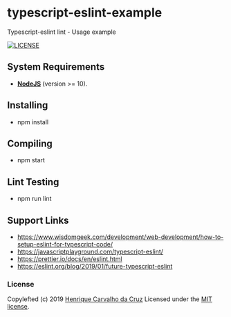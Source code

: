 # typescript-eslint-example

Typescript-eslint lint - Usage example

[![LICENSE](https://img.shields.io/github/license/henriquecarv/typescript-eslint-example.svg)](./LICENSE)

## System Requirements

- **[NodeJS](https://nodejs.org/en/)** (version >= 10).

## Installing

- npm install

## Compiling

- npm start

## Lint Testing

- npm run lint

## Support Links

- <https://www.wisdomgeek.com/development/web-development/how-to-setup-eslint-for-typescript-code/>
- <https://javascriptplayground.com/typescript-eslint/>
- <https://prettier.io/docs/en/eslint.html>
- <https://eslint.org/blog/2019/01/future-typescript-eslint>

### License

Copylefted (c) 2019 [Henrique Carvalho da Cruz][1] Licensed under the [MIT license][2].

[1]: https://henriquecarv.com
[2]: ./LICENSE
